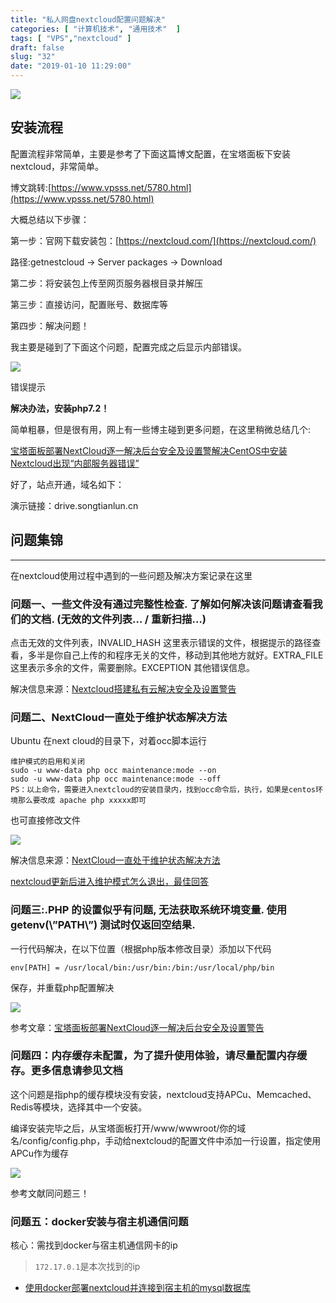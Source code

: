 ```yaml
---
title: "私人网盘nextcloud配置问题解决"
categories: [ "计算机技术", "通用技术"  ]
tags: [ "VPS","nextcloud" ]
draft: false
slug: "32"
date: "2019-01-10 11:29:00"
---
```


![](https://blog.songtianlun.cn/wp-content/uploads/2019/01/image-7.png)

## 安装流程
配置流程非常简单，主要是参考了下面这篇博文配置，在宝塔面板下安装nextcloud，非常简单。

博文跳转:[https://www.vpsss.net/5780.html](https://www.vpsss.net/5780.html)

大概总结以下步骤：

第一步：官网下载安装包：[https://nextcloud.com/](https://nextcloud.com/)

路径:getnestcloud → Server packages → Download

第二步：将安装包上传至网页服务器根目录并解压

第三步：直接访问，配置账号、数据库等

第四步：解决问题！

我主要是碰到了下面这个问题，配置完成之后显示内部错误。

![](https://blog.songtianlun.cn/wp-content/uploads/2019/01/image.png)

错误提示

**解决办法，安装php7.2！**

简单粗暴，但是很有用，网上有一些博主碰到更多问题，在这里稍微总结几个:

[宝塔面板部署NextCloud逐一解决后台安全及设置警](https://blog.csdn.net/qq_39574546/article/details/83417341)[解决CentOS中安装Nextcloud出现“内部服务器错误”](https://www.orgleaf.com/2891.html)

好了，站点开通，域名如下：

演示链接：drive.songtianlun.cn

## 问题集锦
----

在nextcloud使用过程中遇到的一些问题及解决方案记录在这里

### 问题一、一些文件没有通过完整性检查. 了解如何解决该问题请查看我们的文档. (无效的文件列表… / 重新扫描…)

点击无效的文件列表，INVALID\_HASH 这里表示错误的文件，根据提示的路径查看，多半是你自己上传的和程序无关的文件，移动到其他地方就好。EXTRA\_FILE 这里表示多余的文件，需要删除。EXCEPTION 其他错误信息。

解决信息来源：[Nextcloud搭建私有云解决安全及设置警告](https://yaw.ee/1937.html)

### 问题二、NextCloud一直处于维护状态解决方法

Ubuntu 在next cloud的目录下，对着occ脚本运行

    维护模式的启用和关闭
    sudo -u www-data php occ maintenance:mode --on
    sudo -u www-data php occ maintenance:mode --off
    PS：以上命令，需要进入nextcloud的安装目录内，找到occ命令后，执行，如果是centos环境那么要改成 apache php xxxxx即可

也可直接修改文件

![](https://blog.songtianlun.cn/wp-content/uploads/2019/01/image-26-1024x497.png)

解决信息来源：[NextCloud一直处于维护状态解决方法](https://blog.csdn.net/chenbetter1996/article/details/82831413)

[nextcloud更新后进入维护模式怎么退出，最佳回答](https://zhidao.baidu.com/question/1451968082300590700.html)

### 问题三:.PHP 的设置似乎有问题, 无法获取系统环境变量. 使用 getenv(\\”PATH\\”) 测试时仅返回空结果.

一行代码解决，在以下位置（根据php版本修改目录）添加以下代码

    env[PATH] = /usr/local/bin:/usr/bin:/bin:/usr/local/php/bin

保存，并重载php配置解决

![](https://blog.songtianlun.cn/wp-content/uploads/2019/01/image-28-1024x499.png)

参考文章：[宝塔面板部署NextCloud逐一解决后台安全及设置警告](https://bugxia.com/114.html?replytocom=134)

### 问题四：内存缓存未配置，为了提升使用体验，请尽量配置内存缓存。更多信息请参见文档

这个问题是指php的缓存模块没有安装，nextcloud支持APCu、Memcached、Redis等模块，选择其中一个安装。

编译安装完毕之后，从宝塔面板打开/www/wwwroot/你的域名/config/config.php，手动给nextcloud的配置文件中添加一行设置，指定使用APCu作为缓存

![](https://blog.songtianlun.cn/wp-content/uploads/2019/01/image-29-1024x501.png)

参考文献同问题三！

### 问题五：docker安装与宿主机通信问题
核心：需找到docker与宿主机通信网卡的ip

> `172.17.0.1`是本次找到的ip

- [使用docker部署nextcloud并连接到宿主机的mysql数据库](https://www.yooomu.com/archives/265.html)
